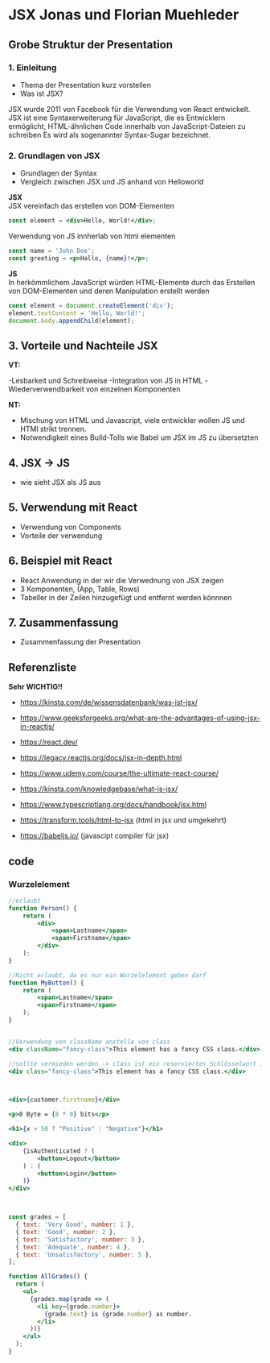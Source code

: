 # JSX  Jonas und Florian Muehleder

## Grobe Struktur der Presentation

### 1. Einleitung
- Thema der Presentation kurz vorstellen
- Was ist JSX?



JSX wurde 2011 von Facebook für die Verwendung von React entwickelt.
JSX ist eine Syntaxerweiterung für JavaScript, die es Entwicklern ermöglicht, HTML-ähnlichen Code innerhalb von JavaScript-Dateien zu schreiben
Es wird als sogenannter Syntax-Sugar bezeichnet.

### 2. Grundlagen von JSX
- Grundlagen der Syntax
- Vergleich zwischen JSX und JS anhand von Helloworld

**JSX**  
JSX vereinfach das erstellen von DOM-Elementen
```jsx
const element = <div>Hello, World!</div>;
```     

Verwendung von JS innherlab von html elementen  
```jsx
const name = 'John Doe';
const greeting = <p>Hallo, {name}!</p>;
```

**JS**  
In herkömmlichem JavaScript würden HTML-Elemente durch das Erstellen von DOM-Elementen und deren Manipulation erstellt werden
```js
const element = document.createElement('div');
element.textContent = 'Hello, World!';
document.body.appendChild(element);
```

## 3. Vorteile und Nachteile JSX

**VT:**  

-Lesbarkeit und Schreibweise
-Integration von JS in HTML
-Wiederverwendbarkeit von einzelnen Komponenten

**NT:**

- Mischung von HTML und Javascript, viele entwickler wollen JS und HTMl strikt trennen.
- Notwendigkeit eines Build-Tolls wie Babel um JSX im JS zu übersetzten


## 4. JSX -> JS
- wie sieht JSX als JS aus

## 5. Verwendung mit React
- Verwendung von Components
- Vorteile der verwendung

## 6. Beispiel mit React
- React Anwendung in der wir die Verwednung von JSX zeigen
- 3 Komponenten, (App, Table, Rows)
- Tabeller in der Zeilen hinzugefügt und entfernt werden könnnen

## 7. Zusammenfassung
- Zusammenfassung der Presentation


## Referenzliste

**Sehr WICHTIG!!**  
- https://kinsta.com/de/wissensdatenbank/was-ist-jsx/

- https://www.geeksforgeeks.org/what-are-the-advantages-of-using-jsx-in-reactjs/

- https://react.dev/

- https://legacy.reactjs.org/docs/jsx-in-depth.html

- https://www.udemy.com/course/the-ultimate-react-course/

- https://kinsta.com/knowledgebase/what-is-jsx/

- https://www.typescriptlang.org/docs/handbook/jsx.html

- https://transform.tools/html-to-jsx (html in jsx und umgekehrt)

- https://babeljs.io/ (javascipt compiler für jsx)



## code

### Wurzelelement
```jsx
//erlaubt
function Person() {
    return (
        <div>
            <span>Lastname</span>
            <span>Firstname</span>
        </div>
    );
}

//Nicht erlaubt, da es nur ein Wurzelelement geben darf
function MyButton() {
    return (
        <span>Lastname</span>
        <span>Firstname</span>
    );
}


//Verwendung von className anstelle von class
<div className="fancy-class">This element has a fancy CSS class.</div>

//sollte vermieden werden -> class ist ein reserviertes Schlüsselwort in JS
<div class="fancy-class">This element has a fancy CSS class.</div>



<div>{customer.firstname}</div>

<p>8 Byte = {8 * 8} bits</p>

<h1>{x > 50 ? "Positive" : "Negative"}</h1>

<div>
    {isAuthenticated ? (
        <button>Logout</button>
    ) : (
        <button>Login</button>
    )}
</div>



const grades = [
  { text: 'Very Good', number: 1 },
  { text: 'Good', number: 2 },
  { text: 'Satisfactory', number: 3 },
  { text: 'Adequate', number: 4 },
  { text: 'Unsatisfactory', number: 5 },
];

function AllGrades() {
  return (
    <ul>
      {grades.map(grade => (
        <li key={grade.number}>
          {grade.text} is {grade.number} as number.
        </li>
      ))}
    </ul>
  );
}

```